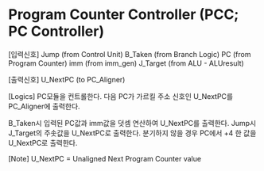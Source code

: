 # Program Counter Controller (PCC; PC Controller)

[입력신호]
Jump        (from Control Unit)
B_Taken     (from Branch Logic)
PC          (from Program Counter)
imm         (from imm_gen)
J_Target    (from ALU - ALUresult)

[출력신호]
U_NextPC    (to PC_Aligner)

[Logics]
PC모듈을 컨트롤한다. 
다음 PC가 가르킬 주소 신호인 U_NextPC를 PC_Aligner에 출력한다.

B_Taken시 입력된 PC값과 imm값을 덧셈 연산하여 U_NextPC를 출력한다.
Jump시 J_Target의 주솟값을 U_NextPC로 출력한다.
분기하지 않을 경우 PC에서 +4 한 값을 U_NextPC로 출력한다.

[Note]
U_NextPC = Unaligned Next Program Counter value